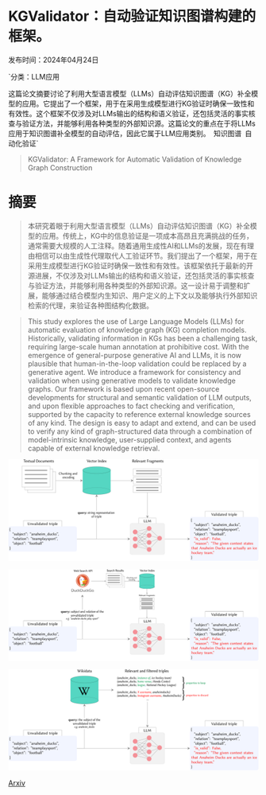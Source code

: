 # KGValidator：自动验证知识图谱构建的框架。

发布时间：2024年04月24日

`分类：LLM应用

这篇论文摘要讨论了利用大型语言模型（LLMs）自动评估知识图谱（KG）补全模型的应用。它提出了一个框架，用于在采用生成模型进行KG验证时确保一致性和有效性。这个框架不仅涉及对LLMs输出的结构和语义验证，还包括灵活的事实核查与验证方法，并能够利用各种类型的外部知识源。这篇论文的重点在于将LLMs应用于知识图谱补全模型的自动评估，因此它属于LLM应用类别。` `知识图谱` `自动化验证`

> KGValidator: A Framework for Automatic Validation of Knowledge Graph Construction

# 摘要

> 本研究着眼于利用大型语言模型（LLMs）自动评估知识图谱（KG）补全模型的应用。传统上，KG中的信息验证是一项成本高昂且充满挑战的任务，通常需要大规模的人工注释。随着通用生成性AI和LLMs的发展，现在有理由相信可以由生成性代理取代人工验证环节。我们提出了一个框架，用于在采用生成模型进行KG验证时确保一致性和有效性。该框架依托于最新的开源进展，不仅涉及对LLMs输出的结构和语义验证，还包括灵活的事实核查与验证方法，并能够利用各种类型的外部知识源。这一设计易于调整和扩展，能够通过结合模型内生知识、用户定义的上下文以及能够执行外部知识检索的代理，来验证各种图结构化数据。

> This study explores the use of Large Language Models (LLMs) for automatic evaluation of knowledge graph (KG) completion models. Historically, validating information in KGs has been a challenging task, requiring large-scale human annotation at prohibitive cost. With the emergence of general-purpose generative AI and LLMs, it is now plausible that human-in-the-loop validation could be replaced by a generative agent. We introduce a framework for consistency and validation when using generative models to validate knowledge graphs. Our framework is based upon recent open-source developments for structural and semantic validation of LLM outputs, and upon flexible approaches to fact checking and verification, supported by the capacity to reference external knowledge sources of any kind. The design is easy to adapt and extend, and can be used to verify any kind of graph-structured data through a combination of model-intrinsic knowledge, user-supplied context, and agents capable of external knowledge retrieval.

![KGValidator：自动验证知识图谱构建的框架。](../../../paper_images/2404.15923/x1.png)

![KGValidator：自动验证知识图谱构建的框架。](../../../paper_images/2404.15923/x2.png)

![KGValidator：自动验证知识图谱构建的框架。](../../../paper_images/2404.15923/x3.png)

[Arxiv](https://arxiv.org/abs/2404.15923)